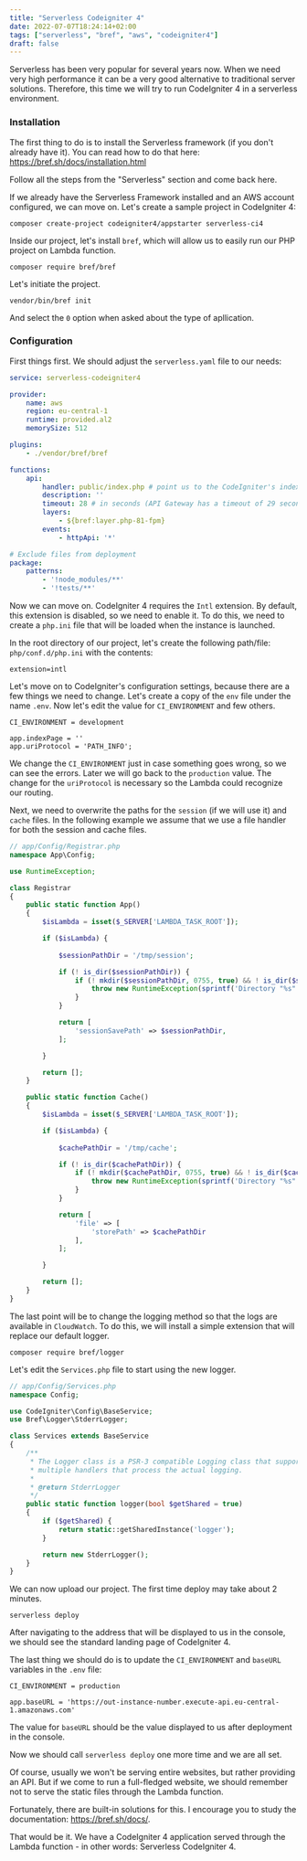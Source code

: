 ```yaml
---
title: "Serverless Codeigniter 4"
date: 2022-07-07T18:24:14+02:00
tags: ["serverless", "bref", "aws", "codeigniter4"]
draft: false
---
```


Serverless has been very popular for several years now. When we need very high performance it can be a very good alternative to traditional server solutions. Therefore, this time we will try to run CodeIgniter 4 in a serverless environment.

<!--more-->

### Installation

The first thing to do is to install the Serverless framework (if you don't already have it). You can read how to do that here: https://bref.sh/docs/installation.html

Follow all the steps from the "Serverless" section and come back here.

If we already have the Serverless Framework installed and an AWS account configured, we can move on. Let's create a sample project in CodeIgniter 4:

```cli
composer create-project codeigniter4/appstarter serverless-ci4
```
Inside our project, let's install `bref`, which will allow us to easily run our PHP project on Lambda function.

```cli
composer require bref/bref
```

Let's initiate the project.

```
vendor/bin/bref init
```

And select the `0` option when asked about the type of apllication.

### Configuration

First things first. We should adjust the `serverless.yaml` file to our needs:

```yaml
service: serverless-codeigniter4

provider:
    name: aws
    region: eu-central-1
    runtime: provided.al2
    memorySize: 512

plugins:
    - ./vendor/bref/bref

functions:
    api:
        handler: public/index.php # point us to the CodeIgniter's index.php file
        description: ''
        timeout: 28 # in seconds (API Gateway has a timeout of 29 seconds)
        layers:
            - ${bref:layer.php-81-fpm}
        events:
            - httpApi: '*'

# Exclude files from deployment
package:
    patterns:
        - '!node_modules/**'
        - '!tests/**'
```

Now we can move on. CodeIgniter 4 requires the `Intl` extension. By default, this extension is disabled, so we need to enable it. 
To do this, we need to create a `php.ini` file that will be loaded when the instance is launched.

In the root directory of our project, let's create the following path/file: `php/conf.d/php.ini` with the contents:
```
extension=intl
```

Let's move on to CodeIgniter's configuration settings, because there are a few things we need to change.
Let's create a copy of the `env` file under the name `.env`. Now let's edit the value for `CI_ENVIRONMENT` and few others.

```cli 
CI_ENVIRONMENT = development

app.indexPage = ''
app.uriProtocol = 'PATH_INFO';
```
We change the `CI_ENVIRONMENT` just in case something goes wrong, so we can see the errors. Later we will go back to the `production` value.
The change for the `uriProtocol` is necessary so the Lambda could recognize our routing.

Next, we need to overwrite the paths for the `session` (if we will use it) and `cache` files. In the following example 
we assume that we use a file handler for both the session and cache files.

```php
// app/Config/Registrar.php
namespace App\Config;

use RuntimeException;

class Registrar
{
    public static function App()
    {
        $isLambda = isset($_SERVER['LAMBDA_TASK_ROOT']);

        if ($isLambda) {
            
            $sessionPathDir = '/tmp/session';

            if (! is_dir($sessionPathDir)) {
                if (! mkdir($sessionPathDir, 0755, true) && ! is_dir($sessionPathDir)) {
                    throw new RuntimeException(sprintf('Directory "%s" cannot be created', $sessionPathDir));
                }
            }

            return [
                'sessionSavePath' => $sessionPathDir,
            ];

        }

        return [];
    }

    public static function Cache()
    {
        $isLambda = isset($_SERVER['LAMBDA_TASK_ROOT']);

        if ($isLambda) {
            
            $cachePathDir = '/tmp/cache';

            if (! is_dir($cachePathDir)) {
                if (! mkdir($cachePathDir, 0755, true) && ! is_dir($cachePathDir)) {
                    throw new RuntimeException(sprintf('Directory "%s" cannot be created', $cachePathDir));
                }
            }

            return [
                'file' => [
                    'storePath' => $cachePathDir
                ],
            ];

        }

        return [];
    }
}
```

The last point will be to change the logging method so that the logs are available in `CloudWatch`.
To do this, we will install a simple extension that will replace our default logger.

```cli
composer require bref/logger
```

Let's edit the `Services.php` file to start using the new logger.

```php
// app/Config/Services.php
namespace Config;

use CodeIgniter\Config\BaseService;
use Bref\Logger\StderrLogger;

class Services extends BaseService
{
    /**
     * The Logger class is a PSR-3 compatible Logging class that supports
     * multiple handlers that process the actual logging.
     *
     * @return StderrLogger
     */
    public static function logger(bool $getShared = true)
    {
        if ($getShared) {
            return static::getSharedInstance('logger');
        }

        return new StderrLogger();
    }
}

```

We can now upload our project. The first time deploy may take about 2 minutes.

```
serverless deploy
```

After navigating to the address that will be displayed to us in the console, we should see the standard landing page of CodeIgniter 4.

The last thing we should do is to update the `CI_ENVIRONMENT` and `baseURL` variables in the `.env` file:

```cli
CI_ENVIRONMENT = production

app.baseURL = 'https://out-instance-number.execute-api.eu-central-1.amazonaws.com'
```

The value for `baseURL` should be the value displayed to us after deployment in the console.

Now we should call `serverless deploy` one more time and we are all set.

Of course, usually we won't be serving entire websites, but rather providing an API.
But if we come to run a full-fledged website, we should remember not to serve the static files through the Lambda function.

Fortunately, there are built-in solutions for this. I encourage you to study the documentation: https://bref.sh/docs/.

That would be it. We have a CodeIgniter 4 application served through the Lambda function - in other words: Serverless CodeIgniter 4.
